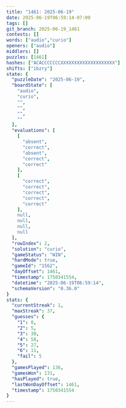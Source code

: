 ```yaml
---
title: "1461: 2025-06-19"
date: 2025-06-19T06:59:14-07:00
tags: []
git_branch: 2025-06-19_1461
contests: []
words: ["audio","curio"]
openers: ["audio"]
middlers: []
puzzles: [1461]
hashes: ["ACACCCCCCCXXXXXXXXXXXXXXXXXXXX"]
shifts: ["ibzry"]
state: {
  "puzzleDate": "2025-06-19",
  "boardState": [
    "audio",
    "curio",
    "",
    "",
    "",
    ""
  ],
  "evaluations": [
    [
      "absent",
      "correct",
      "absent",
      "correct",
      "correct"
    ],
    [
      "correct",
      "correct",
      "correct",
      "correct",
      "correct"
    ],
    null,
    null,
    null,
    null
  ],
  "rowIndex": 2,
  "solution": "curio",
  "gameStatus": "WIN",
  "hardMode": true,
  "gameId": "1562",
  "dayOffset": 1461,
  "timestamp": 1750341554,
  "datetime": "2025-06-19T06:59:14",
  "schemaVersion": "0.36.0"
}
stats: {
  "currentStreak": 1,
  "maxStreak": 37,
  "guesses": {
    "1": 0,
    "2": 5,
    "3": 30,
    "4": 58,
    "5": 27,
    "6": 11,
    "fail": 5
  },
  "gamesPlayed": 136,
  "gamesWon": 131,
  "hasPlayed": true,
  "lastWonDayOffset": 1461,
  "timestamp": 1750341554
}
---
```

<!-- more -->
